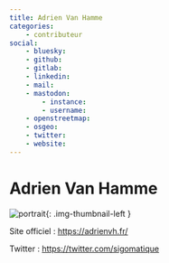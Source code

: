 ```yaml
---
title: Adrien Van Hamme
categories:
    - contributeur
social:
    - bluesky:
    - github:
    - gitlab:
    - linkedin:
    - mail:
    - mastodon:
        - instance:
        - username:
    - openstreetmap:
    - osgeo:
    - twitter:
    - website:
---
```


# Adrien Van Hamme

<!-- --8<-- [start:author-sign-block] -->

![portrait](https://cdn.geotribu.fr/img/internal/contributeurs/avha.jpg "portrait"){: .img-thumbnail-left }

Site officiel : <https://adrienvh.fr/>

Twitter : <https://twitter.com/sigomatique>

<!-- --8<-- [end:author-sign-block] -->
